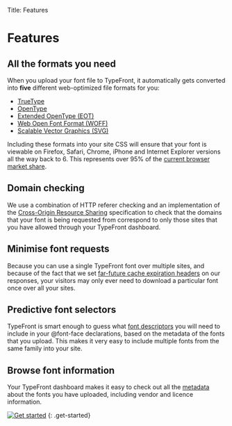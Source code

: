 Title: Features

# Features

## All the formats you need

When you upload your font file to TypeFront, it automatically gets
converted into **five** different web-optimized file formats for you:

* [TrueType][truetype]
* [OpenType][opentype]
* [Extended OpenType (EOT)][eot]
* [Web Open Font Format (WOFF)][woff]
* [Scalable Vector Graphics (SVG)][svg]

Including these formats into your site CSS will ensure that your font is
viewable on Firefox, Safari, Chrome, iPhone and Internet Explorer
versions all the way back to 6. This represents over 95% of the [current
browser market share][marketshare].

## Domain checking

We use a combination of HTTP referer checking and an implementation of
the [Cross-Origin Resource Sharing][cors] specification to check that
the domains that your font is being requested from correspond to only
those sites that you have allowed through your TypeFront dashboard.

## Minimise font requests

Because you can use a single TypeFront font over multiple sites, and
because of the fact that we set [far-future cache expiration
headers][cacheexpiration] on our responses, your visitors may only ever
need to download a particular font once over all your sites.

## Predictive font selectors

TypeFront is smart enough to guess what [font
descriptors][fontdescriptors] you will need to include in your
@font-face declarations, based on the metadata of the fonts that you
upload. This makes it very easy to include multiple fonts from the same
family into your site.

## Browse font information

Your TypeFront dashboard makes it easy to check out all the
[metadata][metadata] about the fonts you have uploaded, including vendor
and licence information.

[![Get started](/images/strangers/home/get-started.png)](/pricing)
{: .get-started}

[truetype]: http://en.wikipedia.org/wiki/TrueType
[opentype]: http://en.wikipedia.org/wiki/OpenType
[eot]: http://www.w3.org/Submission/EOT/
[woff]: http://people.mozilla.com/~jkew/woff/woff-spec-latest.html
[svg]: http://www.w3.org/TR/SVG/fonts.html
[marketshare]: http://marketshare.hitslink.com/browser-market-share.aspx?qprid=0
[cors]: http://www.w3.org/TR/cors/
[cacheexpiration]: http://developer.yahoo.net/blog/archives/2007/05/high_performanc_2.html
[fontdescriptors]: http://www.w3.org/TR/css3-fonts/#font-resources
[metadata]: http://www.microsoft.com/typography/otspec/name.htm
